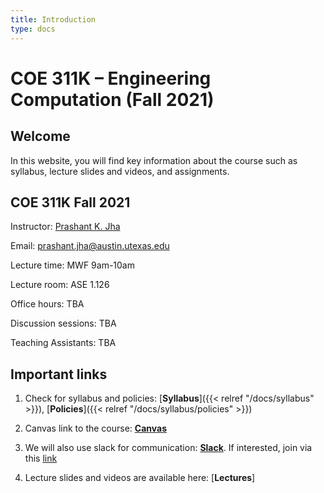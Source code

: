 ```yaml
---
title: Introduction
type: docs
---
```


# COE 311K – Engineering Computation (Fall 2021)

## Welcome

In this website, you will find key information about the course such as syllabus, lecture slides and videos, and assignments. 

## COE 311K Fall 2021

Instructor: [Prashant K. Jha](https://prashjha.github.io/)

Email: prashant.jha@austin.utexas.edu

Lecture time: MWF 9am-10am

Lecture room: ASE 1.126

Office hours: TBA

Discussion sessions: TBA

Teaching Assistants: TBA

## Important links
1. Check for syllabus and policies: [**Syllabus**]({{< relref "/docs/syllabus" >}}), [**Policies**]({{< relref "/docs/syllabus/policies" >}})

2. Canvas link to the course: [**Canvas**](https://utexas.instructure.com/courses/1316151)

3. We will also use slack for communication: [**Slack**](https://coe311k-uta.slack.com/). If interested, join via this [link](https://join.slack.com/t/coe311k-uta/shared_invite/zt-u07lbhds-36XXB0aKgBzOIgs2MHNHeA)

4. Lecture slides and videos are available here: [**Lectures**]
